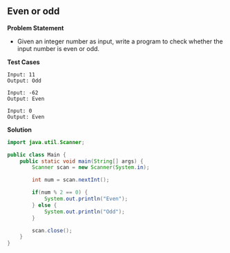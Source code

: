 ## Even or odd

**Problem Statement**

- Given an integer number as input, write a program to check whether the input number is even or odd.

**Test Cases**

```
Input: 11
Output: Odd

Input: -62
Output: Even

Input: 0
Output: Even
```

**Solution**

```java
import java.util.Scanner;

public class Main {
	public static void main(String[] args) {
		Scanner scan = new Scanner(System.in);

		int num = scan.nextInt();

		if(num % 2 == 0) {
			System.out.println("Even");
		} else {
			System.out.println("Odd");
		}

		scan.close();
	}
}
```
